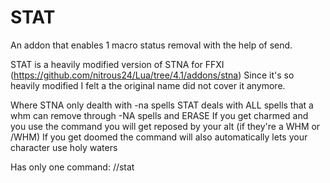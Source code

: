 # STAT
An addon that enables 1 macro status removal with the help of send.

STAT is a heavily modified version of STNA for FFXI (https://github.com/nitrous24/Lua/tree/4.1/addons/stna)
Since it's so heavily modified I felt a the original name did not cover it anymore.

Where STNA only dealth with -na spells STAT deals with ALL spells that a whm can remove through -NA spells and ERASE
If you get charmed and you use the command you will get reposed by your alt (if they're a WHM or /WHM)
If you get doomed the command will also automatically lets your character use holy waters

Has only one command: //stat

